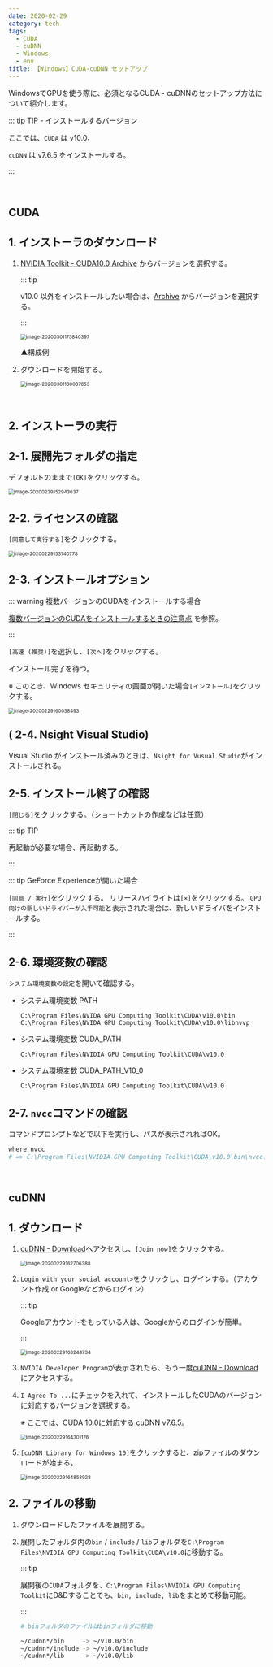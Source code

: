 ```yaml
---
date: 2020-02-29
category: tech
tags:
  - CUDA
  - cuDNN
  - Windows
  - env
title: 【Windows】CUDA-cuDNN セットアップ
---
```




WindowsでGPUを使う際に、必須となるCUDA・cuDNNのセットアップ方法について紹介します。

::: tip TIP - インストールするバージョン

ここでは、`CUDA` は v10.0、

`cuDNN` は v7.6.5 をインストールする。

:::

<br>

## CUDA

## 1. インストーラのダウンロード

1. [NVIDIA Toolkit - CUDA10.0 Archive](https://developer.nvidia.com/cuda-10.0-download-archive) からバージョンを選択する。

   ::: tip

   v10.0 以外をインストールしたい場合は、[Archive](https://developer.nvidia.com/cuda-toolkit-archive) からバージョンを選択する。

   :::

   <img src="../.vuepress/public/assets/image-20200301175840397.png" alt="image-20200301175840397" style="zoom:67%;" />

   ▲構成例

2. ダウンロードを開始する。

   <img src="../.vuepress/public/assets/image-20200301180037853.png" alt="image-20200301180037853" style="zoom:67%;" />

<br>

## 2. インストーラの実行

## <HC/> 2-1. 展開先フォルダの指定

デフォルトのままで`[OK]`をクリックする。

<img src="../.vuepress/public/assets/image-20200229152943637.png" alt="image-20200229152943637" style="zoom: 67%;" />

## <HC/> 2-2. ライセンスの確認

`[同意して実行する]`をクリックする。

<img src="../.vuepress/public/assets/image-20200229153740778.png" alt="image-20200229153740778" style="zoom:67%;" />

## <HC/> 2-3. インストールオプション

::: warning 複数バージョンのCUDAをインストールする場合

<u>[複数バージョンのCUDAをインストールするときの注意点](https://ichiya.netlify.app/posts/2020/02/29/_20200229-2.html)</u> を参照。

:::

 `[高速 (推奨)]`を選択し、`[次へ]`をクリックする。

インストール完了を待つ。

※ このとき、Windows セキュリティの画面が開いた場合`[インストール]`をクリックする。

<img src="../.vuepress/public/assets/image-20200229160038493-1582959671166.png" alt="image-20200229160038493" style="zoom:67%;" />

## (<HC/> 2-4. Nsight Visual Studio)

Visual Studio がインストール済みのときは、`Nsight for Vusual Studio`がインストールされる。

## <HC/> 2-5. インストール終了の確認

`[閉じる]`をクリックする。（ショートカットの作成などは任意）

::: tip TIP

再起動が必要な場合、再起動する。

:::

::: tip GeForce Experienceが開いた場合

`[同意 / 実行]`をクリックする。
リリースハイライトは`[×]`をクリックする。
`GPU向けの新しいドライバーが入手可能`と表示された場合は、新しいドライバをインストールする。

:::

## <HC/> 2-6. 環境変数の確認

`システム環境変数の設定`を開いて確認する。

+ システム環境変数 PATH

    ```
    C:\Program Files\NVIDA GPU Computing Toolkit\CUDA\v10.0\bin
    C:\Program Files\NVIDA GPU Computing Toolkit\CUDA\v10.0\libnvvp
    ```

+ システム環境変数 CUDA_PATH

    ```
    C:\Program Files\NVIDIA GPU Computing Toolkit\CUDA\v10.0
    ```

* システム環境変数 CUDA_PATH_V10_0

    ```
    C:\Program Files\NVIDIA GPU Computing Toolkit\CUDA\v10.0
    ```

## <HC/> 2-7. `nvcc`コマンドの確認

コマンドプロンプトなどで以下を実行し、パスが表示されればOK。

```sh
where nvcc
# => C:\Program Files\NVIDIA GPU Computing Toolkit\CUDA\v10.0\bin\nvcc.exe
```

<br>

## cuDNN

## 1. ダウンロード

1. [cuDNN - Download](https://developer.nvidia.com/rdp/form/cudnn-download-survey)へアクセスし、`[Join now]`をクリックする。

   <img src="../.vuepress/public/assets/image-20200229162706388.png" alt="image-20200229162706388" style="zoom:67%;" />

2. `Login with your social account>`をクリックし、ログインする。（アカウント作成 or Googleなどからログイン）

   ::: tip

   Googleアカウントをもっている人は、Googleからのログインが簡単。

   :::

   <img src="../.vuepress/public/assets/image-20200229163244734.png" alt="image-20200229163244734" style="zoom:67%;" />

3. `NVIDIA Developer Program`が表示されたら、もう一度[cuDNN - Download](https://developer.nvidia.com/rdp/form/cudnn-download-survey)にアクセスする。

4. `I Agree To ...`にチェックを入れて、インストールしたCUDAのバージョンに対応するバージョンを選択する。

   ※ ここでは、CUDA 10.0に対応する cuDNN v7.6.5。

   <img src="../.vuepress/public/assets/image-20200229164301176.png" alt="image-20200229164301176" style="zoom:67%;" />

5. `[cuDNN Library for Windows 10]`をクリックすると、zipファイルのダウンロードが始まる。

   <img src="../.vuepress/public/assets/image-20200229164858928.png" alt="image-20200229164858928" style="zoom:67%;" />

## 2. ファイルの移動

1. ダウンロードしたファイルを展開する。

2. 展開したフォルダ内の`bin` / `include` / `lib`フォルダを`C:\Program Files\NVIDIA GPU Computing Toolkit\CUDA\v10.0`に移動する。

   ::: tip

   展開後の`CUDA`フォルダを、`C:\Program Files\NVIDIA GPU Computing Toolkit`にD&Dすることでも、`bin, include, lib`をまとめて移動可能。

   :::

   ```sh
   # binフォルダのファイルはbinフォルダに移動

   ~/cudnn*/bin     -> ~/v10.0/bin
   ~/cudnn*/include -> ~/v10.0/include
   ~/cudnn*/lib     -> ~/v10.0/lib
   ```
